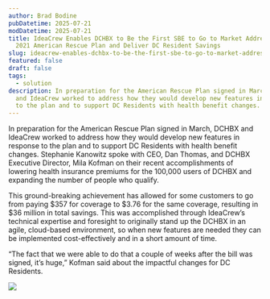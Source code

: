 ```yaml
---
author: Brad Bodine
pubDatetime: 2025-07-21
modDatetime: 2025-07-21
title: IdeaCrew Enables DCHBX to Be the First SBE to Go to Market Address the
  2021 American Rescue Plan and Deliver DC Resident Savings
slug: ideacrew-enables-dchbx-to-be-the-first-sbe-to-go-to-market-address-the-2021-american-rescue-plan-and-deliver-dc-resident-savings
featured: false
draft: false
tags:
  - solution
description: In preparation for the American Rescue Plan signed in March, DCHBX
  and IdeaCrew worked to address how they would develop new features in response
  to the plan and to support DC Residents with health benefit changes.
---
```

In preparation for the American Rescue Plan signed in March, DCHBX and IdeaCrew worked to address how they would develop new features in response to the plan and to support DC Residents with health benefit changes. Stephanie Kanowitz spoke with CEO, Dan Thomas, and DCHBX Executive Director, Mila Kofman on their recent accomplishments of lowering health insurance premiums for the 100,000 users of DCHBX and expanding the number of people who qualify.

This ground-breaking achievement has allowed for some customers to go from paying $357 for coverage to $3.76 for the same coverage, resulting in $36 million in total savings. This was accomplished through IdeaCrew’s technical expertise and foresight to originally stand up the DCHBX in an agile, cloud-based environment, so when new features are needed they can be implemented cost-effectively and in a short amount of time.

“The fact that we were able to do that a couple of weeks after the bill was signed, it’s huge,” Kofman said about the impactful changes for DC Residents.

![](/images/team/team1002.jpg)